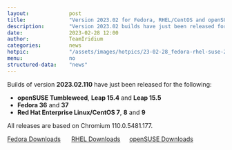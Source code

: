 ```yaml
---
layout: 			post
title:  			"Version 2023.02 for Fedora, RHEL/CentOS and openSUSE released"
description: 		"Version 2023.02 builds have just been released for openSUSE Tumbleweed, Leap 15.4 and 15.5, Fedora 36 and 37, RHEL/CentOS 7, 8 and 9."
date:	 			2023-02-28 12:00
author:				TeamIridium
categories:			news
hotpic:				"/assets/images/hotpics/23-02-28_fedora-rhel-suse-2023-02.png"
menu: 				no
structured-data:	"news"
---
```

Builds of version **2023.02.110** have just been released for the following:    
- **openSUSE Tumbleweed**, **Leap 15.4** and **Leap 15.5**    
- **Fedora 36** and **37**    
- **Red Hat Enterprise Linux/CentOS 7**, **8** and **9**    

All releases are based on Chromium 110.0.5481.177.    

<a style="margin-right:1.5em;margin-bottom:1.5em;" href="/downloads/fedora" class="button download" title="download Iridium Browser for Fedora">Fedora Downloads</a> <a style="margin-right:1.5em;margin-bottom:1.5em;" href="/downloads/rhel" class="button download" title="download Iridium Browser for Red Hat Enterprise Linux / CentOS">RHEL Downloads</a><a href="/downloads/opensuse" class="button download" title="download Iridium Browser for openSUSE">openSUSE Downloads</a>